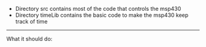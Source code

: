 - Directory src contains most of the code that controls the msp430
- Directory timeLib contains the basic code to make the msp430 keep track of
 time 
__________________

What it should do:
